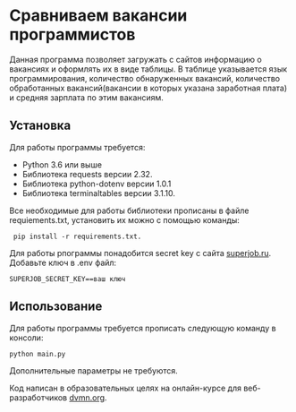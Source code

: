 # Сравниваем вакансии программистов

Данная программа позволяет загружать с сайтов информацию о вакансиях и оформлять их в виде таблицы. В таблице указывается язык программирования, количество обнаруженных вакансий, количество обработанных вакансий(вакансии в которых указана заработная плата) и средняя зарплата по этим вакансиям.

## Установка
Для работы программы требуется:
-  Python 3.6 или выше
-  Библиотека requests версии 2.32.
-  Библиотека python-dotenv версии 1.0.1
-  Библиотека terminaltables версии 3.1.10.

Все необходимые для работы библиотеки прописаны в файле requiements.txt, установить их можно с помощью команды:

```shell
 pip install -r requirements.txt.
```

Для работы рпограммы понадобится secret key с сайта [superjob.ru](https://www.superjob.ru/). Добавьте ключ в .env файл:

```.env
SUPERJOB_SECRET_KEY==ваш ключ
```
## Использование

Для работы программы требуется прописать следующую команду в консоли:

```shell
python main.py
```

Дополнительные параметры не требуются.

Код написан в образовательных целях на онлайн-курсе для веб-разработчиков [dvmn.org](https://dvmn.org/).
